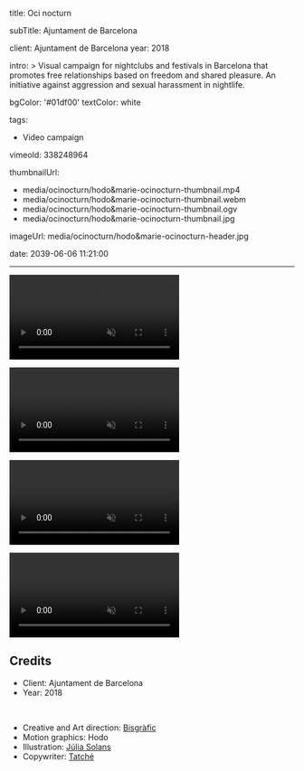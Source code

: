 title: Oci nocturn

subTitle: Ajuntament de Barcelona

client: Ajuntament de Barcelona
year: 2018

intro: >
  Visual campaign for nightclubs and festivals in Barcelona that promotes free relationships based on freedom and shared pleasure. An initiative against aggression and sexual harassment in nightlife.

bgColor: '#01df00'
textColor: white

tags:
  - Video campaign

vimeoId: 338248964

thumbnailUrl:
  - media/ocinocturn/hodo&marie-ocinocturn-thumbnail.mp4
  - media/ocinocturn/hodo&marie-ocinocturn-thumbnail.webm
  - media/ocinocturn/hodo&marie-ocinocturn-thumbnail.ogv
  - media/ocinocturn/hodo&marie-ocinocturn-thumbnail.jpg

imageUrl: media/ocinocturn/hodo&marie-ocinocturn-header.jpg

date: 2039-06-06 11:21:00



---

<!-- This is a 1x VIDEO gallery -->
<!-- Always add a linebreak between images -->
<!-- It needs two images between paragraph tags -->
<div class="gallery gallery-1">

<p>
	<video playsinline="playsinline" muted loop autoplay>
			<source src="/demo/media/ocinocturn/hodo&marie-ocinocturn-1.mp4" type="video/mp4">
			<source src="/demo/media/ocinocturn/hodo&marie-ocinocturn-1.webm" type="video/webm">
	</video>
</p>


</div>


<!-- This is a 1x VIDEO gallery -->
<!-- Always add a linebreak between images -->
<!-- It needs two images between paragraph tags -->
<div class="gallery gallery-1">

<p>
	<video playsinline="playsinline" muted loop autoplay>
			<source src="/demo/media/ocinocturn/hodo&marie-ocinocturn-2.mp4" type="video/mp4">
			<source src="/demo/media/ocinocturn/hodo&marie-ocinocturn-2.webm" type="video/webm">
	</video>
</p>


</div>


<!-- This is a 1x VIDEO gallery -->
<!-- Always add a linebreak between images -->
<!-- It needs two images between paragraph tags -->
<div class="gallery gallery-1">

<p>
	<video playsinline="playsinline" muted loop autoplay>
			<source src="/demo/media/ocinocturn/hodo&marie-ocinocturn-3.mp4" type="video/mp4">
			<source src="/demo/media/ocinocturn/hodo&marie-ocinocturn-3.webm" type="video/webm">
	</video>
</p>


</div>


<!-- This is a 1x VIDEO gallery -->
<!-- Always add a linebreak between images -->
<!-- It needs two images between paragraph tags -->
<div class="gallery gallery-1">

<p>
	<video playsinline="playsinline" muted loop autoplay>
			<source src="/demo/media/ocinocturn/hodo&marie-ocinocturn-4.mp4" type="video/mp4">
			<source src="/demo/media/ocinocturn/hodo&marie-ocinocturn-4.webm" type="video/webm">
	</video>
</p>


</div>




<!-- Sample credits secion -->

## Credits

* Client: Ajuntament de Barcelona
* Year: 2018  
  
<br>

* Creative and Art direction: <a href="https://www.bisgrafic.com/projecte/no-callem-global/" target="_blank">Bisgràfic</a>
* Motion graphics: Hodo
* Illustration: <a href="http://www.juliasolans.com/no-callem-bcnantimasclista/" target="_blank">Júlia Solans</a>
* Copywriter: <a href="http://tatche.net/" target="_blank">Tatché</a> 